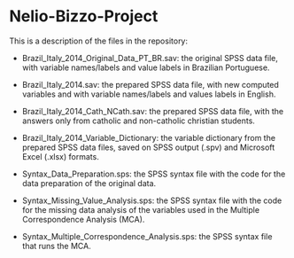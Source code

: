 # Nelio-Bizzo-Project

This is a description of the files in the repository:

- Brazil_Italy_2014_Original_Data_PT_BR.sav: the original SPSS data file, with variable names/labels and value labels in Brazilian Portuguese.

- Brazil_Italy_2014.sav: the prepared SPSS data file, with new computed variables and with variable names/labels and values labels in English.

- Brazil_Italy_2014_Cath_NCath.sav: the prepared SPSS data file, with the answers only from catholic and non-catholic christian students.

- Brazil_Italy_2014_Variable_Dictionary: the variable dictionary from the prepared SPSS data files, saved on SPSS output (.spv) and Microsoft Excel (.xlsx) formats.

- Syntax_Data_Preparation.sps: the SPSS syntax file with the code for the data preparation of the original data.

- Syntax_Missing_Value_Analysis.sps: the SPSS syntax file with the code for the missing data analysis of the variables used in the Multiple Correspondence Analysis (MCA).

- Syntax_Multiple_Correspondence_Analysis.sps: the SPSS syntax file that runs the MCA.
